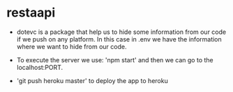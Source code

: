 # restaapi

-   dotevc is a package that help us to hide some information from our code if we push on any platform. In this case in .env we have the information where we want to hide from our code.

-   To execute the server we use: 'npm start' and then we can go to the localhost:PORT.

-   'git push heroku master' to deploy the app to heroku
